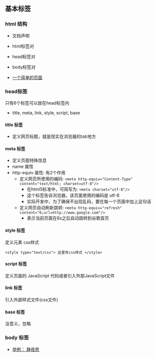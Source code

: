 ## 基本标签

### html 结构

- 文档声明
- html标签对
- head标签对
- body标签对

- [一个简单的页面](../index.html)

### head标签

只有6个标签可以放在head标签内

- title, meta, link, style, script, base

#### title 标签

- 定义网页标题，就是现实在浏览器的tab地方

#### meta 标签

- 定义页面特殊信息
- name 属性
- http-equiv 属性: 有2个作用
  - 定义网页所使用的编码: `<meta http-equiv="Content-Type" content="text/html; charset=utf-8"/>`
    - 在html5标准中，可简写为: `<meta charset="utf-8"/>`
    - 这个标签告诉浏览器，该页面使用的编码是 utf-8
    - 实际开发中，为了确保不出现乱码，要在每一个页面中加上这句话
  - 定义网页自动刷新跳转: `<meta http-equiv="refresh" content="6;url=http://www.google.com"/>`
    - 表示当前页面在6s之后自动跳转到谷歌首页

#### style 标签

定义元素 css样式

`<style type="text/css">
  这里写css样式
</style>
`

#### script 标签
定义页面的 JavaScript 代码或者引入外部JavaScript文件


#### link 标签
引入外部样式文件(css文件)

#### base 标签
没意义，忽略


### body 标签

- [举例： 静夜思](../quiet_night_thoughts.html)
